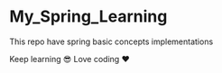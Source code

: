 # My_Spring_Learning
This repo have spring basic concepts implementations


Keep learning :sunglasses: Love coding :heart:
